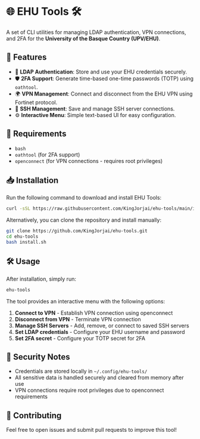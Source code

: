 # 🌐 EHU Tools 🛠  

A set of CLI utilities for managing LDAP authentication, VPN connections, and 2FA for the **University of the Basque Country (UPV/EHU)**.  

## 🚀 Features  
- 🔑 **LDAP Authentication**: Store and use your EHU credentials securely.  
- 🛡 **2FA Support**: Generate time-based one-time passwords (TOTP) using `oathtool`.  
- 🌍 **VPN Management**: Connect and disconnect from the EHU VPN using Fortinet protocol.  
- 📡 **SSH Management**: Save and manage SSH server connections.
- ⚙️ **Interactive Menu**: Simple text-based UI for easy configuration.

## 🔧 Requirements
- `bash`
- `oathtool` (for 2FA support)
- `openconnect` (for VPN connections - requires root privileges)

## 📥 Installation  

Run the following command to download and install EHU Tools:  

```bash
curl -sSL https://raw.githubusercontent.com/KingJorjai/ehu-tools/main/install.sh | bash
```
Alternatively, you can clone the repository and install manually:
```bash
git clone https://github.com/KingJorjai/ehu-tools.git
cd ehu-tools
bash install.sh
```

## 🛠 Usage

After installation, simply run:
```bash
ehu-tools
```

The tool provides an interactive menu with the following options:
1. **Connect to VPN** - Establish VPN connection using openconnect
2. **Disconnect from VPN** - Terminate VPN connection  
3. **Manage SSH Servers** - Add, remove, or connect to saved SSH servers
4. **Set LDAP credentials** - Configure your EHU username and password
5. **Set 2FA secret** - Configure your TOTP secret for 2FA

## 🔐 Security Notes

- Credentials are stored locally in `~/.config/ehu-tools/`
- All sensitive data is handled securely and cleared from memory after use
- VPN connections require root privileges due to openconnect requirements

## 🤝 Contributing

Feel free to open issues and submit pull requests to improve this tool!
